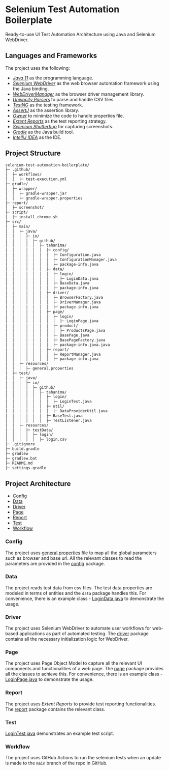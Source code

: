 # Selenium Test Automation Boilerplate

Ready-to-use UI Test Automation Architecture using Java and Selenium WebDriver.

## Languages and Frameworks

The project uses the following:
- *[Java 11](https://openjdk.java.net/projects/jdk/11/)* as the programming language.
- *[Selenium WebDriver](https://www.selenium.dev/)* as the web browser automation framework using the Java binding.
- *[WebDriverManager](https://bonigarcia.dev/webdrivermanager/)* as the browser driver management library.
- *[Univocity Parsers](https://www.univocity.com/pages/univocity_parsers_tutorial)* to parse and handle CSV files.
- *[TestNG](https://testng.org/doc/)* as the testing framework.
- *[AssertJ](https://assertj.github.io/doc/)* as the assertion library.
- *[Owner](http://owner.aeonbits.org/)* to minimize the code to handle properties file.
- *[Extent Reports](https://www.extentreports.com/)* as the test reporting strategy.
- *[Selenium Shutterbug](https://github.com/assertthat/selenium-shutterbug)* for capturing screenshots.
- *[Gradle](https://gradle.org/)* as the Java build tool.
- *[IntelliJ IDEA](https://www.jetbrains.com/idea/)* as the IDE.

## Project Structure
```bash
selenium-test-automation-boilerplate/
├─ .github/
│  ├─ workflows/
│  │  ├─ test-execution.yml
├─ gradle/
│  ├─ wrapper/
│  │  ├─ gradle-wrapper.jar
│  │  ├─ gradle-wrapper.properties
├─ report/
│  ├─ screenshot/
├─ script/
│  ├─ install_chrome.sh
├─ src/
│  ├─ main/
│  │  ├─ java/
│  │  │  ├─ io/
│  │  │  │  ├─ github/
│  │  │  │  │  ├─ tahanima/
│  │  │  │  │  │  ├─ config/
│  │  │  │  │  │  │  ├─ Configuration.java
│  │  │  │  │  │  │  ├─ ConfigurationManager.java
│  │  │  │  │  │  │  ├─ package-info.java
│  │  │  │  │  │  ├─ data/
│  │  │  │  │  │  │  ├─ login/
│  │  │  │  │  │  │  │  ├─ LoginData.java
│  │  │  │  │  │  │  ├─ BaseData.java
│  │  │  │  │  │  │  ├─ package-info.java
│  │  │  │  │  │  ├─ driver/
│  │  │  │  │  │  │  ├─ BrowserFactory.java
│  │  │  │  │  │  │  ├─ DriverManager.java
│  │  │  │  │  │  │  ├─ package-info.java
│  │  │  │  │  │  ├─ page/
│  │  │  │  │  │  │  ├─ login/
│  │  │  │  │  │  │  │  ├─ LoginPage.java
│  │  │  │  │  │  │  ├─ product/
│  │  │  │  │  │  │  │  ├─ ProductsPage.java
│  │  │  │  │  │  │  ├─ BasePage.java
│  │  │  │  │  │  │  ├─ BasePageFactory.java
│  │  │  │  │  │  │  ├─ package-info.java.java
│  │  │  │  │  │  ├─ report/
│  │  │  │  │  │  │  ├─ ReportManager.java
│  │  │  │  │  │  │  ├─ package-info.java
│  │  ├─ resources/
│  │  │  ├─ general.properties
│  ├─ test/
│  │  ├─ java/
│  │  │  ├─ io/
│  │  │  │  ├─ github/
│  │  │  │  │  ├─ tahanima/
│  │  │  │  │  │  ├─ login/
│  │  │  │  │  │  │  ├─ LoginTest.java
│  │  │  │  │  │  ├─ util/
│  │  │  │  │  │  │  ├─ DataProviderUtil.java
│  │  │  │  │  │  ├─ BaseTest.java
│  │  │  │  │  │  ├─ TestListener.java
│  │  ├─ resources/
│  │  │  ├─ testData/
│  │  │  │  ├─ login/
│  │  │  │  │  ├─ login.csv
├─ .gitignore
├─ build.gradle
├─ gradlew
├─ gradlew.bat
├─ README.md
├─ settings.gradle
```
## Project Architecture
- [Config](#config)
- [Data](#data)
- [Driver](#driver)
- [Page](#page)
- [Report](#report)
- [Test](#test)
- [Workflow](#workflow)

### Config
The project uses [general.properties](src/main/resources/general.properties) file to map all the global parameters such as browser and base url. All the relevant classes to read the parameters are provided in the [config](src/main/java/io/github/tahanima/config) package.

### Data
The project reads test data from csv files. The test data properties are modeled in terms of entities and the `data` package handles this. For convenience, there is an example class - [LoginData.java](src/main/java/io/github/tahanima/data/login/LoginData.java) to demonstrate the usage. 

### Driver
The project uses Selenium WebDriver to automate user workflows for web-based applications as part of automated testing. The [driver](src/main/java/io/github/tahanima/driver) package contains all the necessary initialization logic for WebDriver.

### Page
The project uses Page Object Model to capture all the relevant UI components and functionalities of a web page. The [page](src/main/java/io/github/tahanima/page) package provides all the classes to achieve this. For convenience, there is an example class - [LoginPage.java](src/main/java/io/github/tahanima/page/login/LoginPage.java) to demonstrate the usage.

### Report
The project uses *Extent Reports* to provide test reporting functionalities. The [report](src/main/java/io/github/tahanima/report) package contains the relevant class.

### Test
[LoginTest.java](src/test/java/io/github/tahanima/login/LoginTest.java) demonstrates an example test script.

### Workflow
The project uses GitHub Actions to run the selenium tests when an update is made to the `main` branch of the repo in GitHub. 

